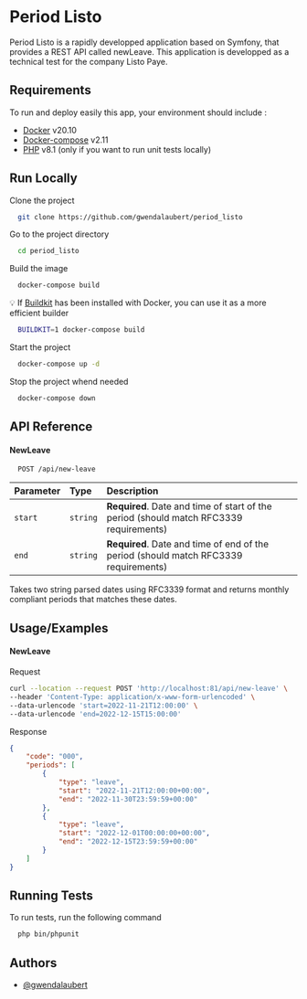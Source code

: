 
# Period Listo

Period Listo is a rapidly developped application based on Symfony, that provides a REST API called newLeave.
This application is developped as a technical test for the company Listo Paye.


## Requirements

To run and deploy easily this app, your environment should include :

- [Docker](https://www.docker.com/) v20.10
- [Docker-compose](https://github.com/docker/compose) v2.11
- [PHP](https://www.php.net/releases/8.1/en.php) v8.1 (only if you want to run unit tests locally)
## Run Locally

Clone the project

```bash
  git clone https://github.com/gwendalaubert/period_listo
```

Go to the project directory

```bash
  cd period_listo
```

Build the image

```bash
  docker-compose build
```

:bulb: If [Buildkit](https://docs.docker.com/build/buildkit/#getting-started) has been installed with Docker, you can use it as a more efficient builder

```bash
  BUILDKIT=1 docker-compose build
```

Start the project

```bash
  docker-compose up -d
```

Stop the project whend needed

```bash
  docker-compose down
```

## API Reference

#### NewLeave

```http
  POST /api/new-leave
```

| Parameter | Type     | Description                |
| :-------- | :------- | :------------------------- |
| `start`   | `string` | **Required**. Date and time of start of the period (should match RFC3339 requirements)|
| `end`     | `string` | **Required**. Date and time of end of the period (should match RFC3339 requirements)  |

Takes two string parsed dates using RFC3339 format and returns monthly compliant periods that matches these dates.


## Usage/Examples

#### NewLeave

Request

```bash
curl --location --request POST 'http://localhost:81/api/new-leave' \
--header 'Content-Type: application/x-www-form-urlencoded' \
--data-urlencode 'start=2022-11-21T12:00:00' \
--data-urlencode 'end=2022-12-15T15:00:00'
```

Response

```json
{
    "code": "000",
    "periods": [
        {
            "type": "leave",
            "start": "2022-11-21T12:00:00+00:00",
            "end": "2022-11-30T23:59:59+00:00"
        },
        {
            "type": "leave",
            "start": "2022-12-01T00:00:00+00:00",
            "end": "2022-12-15T23:59:59+00:00"
        }
    ]
}
```
## Running Tests

To run tests, run the following command

```bash
  php bin/phpunit
```


## Authors

- [@gwendalaubert](https://www.github.com/gwendalaubert)

